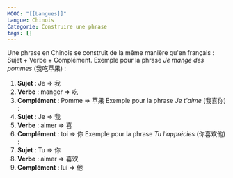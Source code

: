 ```yaml
---
MOOC: "[[Langues]]"
Langue: Chinois
Categorie: Construire une phrase
tags: []
---
```

Une phrase en Chinois se construit de la même manière qu'en français : Sujet + Verbe + Complément.
Exemple pour la phrase *Je mange des pommes* (我吃苹果) :
1. **Sujet** : Je ⇒ 我
2. **Verbe** : manger ⇒ 吃
3. **Complément** : Pomme ⇒ 苹果
Exemple pour la phrase *Je t'aime* (我喜你) :
1. **Sujet** : Je ⇒ 我
2. **Verbe** : aimer ⇒ 喜
3. **Complément** : toi ⇒ 你
Exemple pour la phrase *Tu l'apprécies* (你喜欢他) :
1. **Sujet** : Tu ⇒ 你
2. **Verbe** : aimer ⇒ 喜欢
3. **Complément** : lui ⇒ 他
